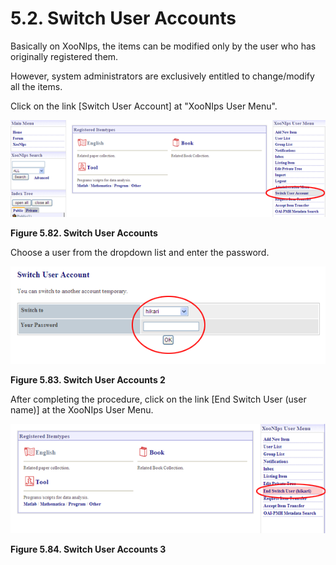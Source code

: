 # 5.2. Switch User Accounts

Basically on XooNIps, the items can be modified only by the user who has originally registered them.

However, system administrators are exclusively entitled to change/modify all the items.

Click on the link \[Switch User Account\] at "XooNIps User Menu".

![Switch User Accounts](../../../.gitbook/assets/xoonips-operate75%20%281%29.png)

**Figure 5.82. Switch User Accounts**

Choose a user from the dropdown list and enter the password.

![Switch User Accounts 2](../../../.gitbook/assets/xoonips-operate76%20%281%29.png)

**Figure 5.83. Switch User Accounts 2**

After completing the procedure, click on the link \[End Switch User \(user name\)\] at the XooNIps User Menu.

![Switch User Accounts 3](../../../.gitbook/assets/xoonips-operate77.png)

**Figure 5.84. Switch User Accounts 3**


